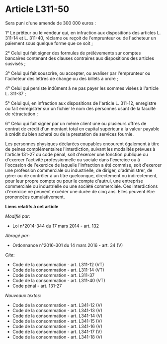 # Article L311-50

Sera puni d'une amende de 300 000 euros : 

1° Le prêteur ou le vendeur qui, en infraction aux dispositions des articles L. 311-14 et L. 311-40, réclame ou reçoit de
l'emprunteur ou de l'acheteur un paiement sous quelque forme que ce soit ; 

2° Celui qui fait signer des formules de prélèvements sur comptes bancaires contenant des clauses contraires aux dispositions
des articles susvisés ; 

3° Celui qui fait souscrire, ou accepter, ou avaliser par l'emprunteur ou l'acheteur des lettres de change ou des billets à
ordre ; 

4° Celui qui persiste indûment à ne pas payer les sommes visées à l'article L. 311-37 ; 

5° Celui qui, en infraction aux dispositions de l'article L. 311-12, enregistre ou fait enregistrer sur un fichier le nom des
personnes usant de la faculté de rétractation ; 

6° Celui qui fait signer par un même client une ou plusieurs offres de contrat de crédit d'un montant total en capital
supérieur à la valeur payable à crédit du bien acheté ou de la prestation de services fournie. 

Les personnes physiques déclarées coupables encourent également à titre de peines complémentaires l'interdiction, suivant les
modalités prévues à l'article 131-27 du code pénal, soit d'exercer une fonction publique ou d'exercer l'activité
professionnelle ou sociale dans l'exercice ou à l'occasion de l'exercice de laquelle l'infraction a été commise, soit
d'exercer une profession commerciale ou industrielle, de diriger, d'administrer, de gérer ou de contrôler à un titre
quelconque, directement ou indirectement, pour leur propre compte ou pour le compte d'autrui, une entreprise commerciale ou
industrielle ou une société commerciale. Ces interdictions d'exercice ne peuvent excéder une durée de cinq ans. Elles peuvent
être prononcées cumulativement.

**Liens relatifs à cet article**

_Modifié par_:

  - Loi n°2014-344 du 17 mars 2014 - art. 132

_Abrogé par_:

  - Ordonnance n°2016-301 du 14 mars 2016 - art. 34 (V)

_Cite_:

  - Code de la consommation - art. L311-12 (VT)
  - Code de la consommation - art. L311-14 (VT)
  - Code de la consommation - art. L311-37
  - Code de la consommation - art. L311-40 (VT)
  - Code pénal - art. 131-27

_Nouveaux textes_:

  - Code de la consommation - art. L341-12 (V)
  - Code de la consommation - art. L341-13 (V)
  - Code de la consommation - art. L341-14 (V)
  - Code de la consommation - art. L341-15 (V)
  - Code de la consommation - art. L341-16 (V)
  - Code de la consommation - art. L341-17 (V)
  - Code de la consommation - art. L341-18 (V)
